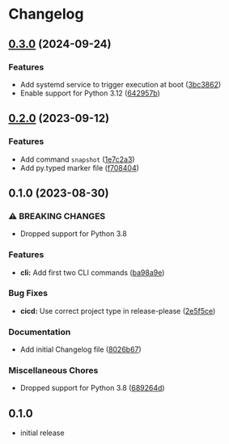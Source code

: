 # Changelog

## [0.3.0](https://github.com/MaxG87/root-subvol-snapshot/compare/v0.2.0...v0.3.0) (2024-09-24)


### Features

* Add systemd service to trigger execution at boot ([3bc3862](https://github.com/MaxG87/root-subvol-snapshot/commit/3bc3862ddf01f1df41b3189bd591d86d43fc4d77))
* Enable support for Python 3.12 ([642957b](https://github.com/MaxG87/root-subvol-snapshot/commit/642957bc6d865dc6de1cdc187f0595793829d300))

## [0.2.0](https://github.com/MaxG87/root-subvol-snapshot/compare/v0.1.0...v0.2.0) (2023-09-12)


### Features

* Add command `snapshot` ([1e7c2a3](https://github.com/MaxG87/root-subvol-snapshot/commit/1e7c2a32d508cdeb12fcd0508b674b679e452906))
* Add py.typed marker file ([f708404](https://github.com/MaxG87/root-subvol-snapshot/commit/f708404bf28fc4495974fdf56d29e249152bce86))

## 0.1.0 (2023-08-30)


### ⚠ BREAKING CHANGES

* Dropped support for Python 3.8

### Features

* **cli:** Add first two CLI commands ([ba98a9e](https://github.com/MaxG87/root-subvol-snapshot/commit/ba98a9e7e9a08f9177244de009d16a73c3f3f85a))


### Bug Fixes

* **cicd:** Use correct project type in release-please ([2e5f5ce](https://github.com/MaxG87/root-subvol-snapshot/commit/2e5f5cea76d10758e2b3c85c2231206a04268a87))


### Documentation

* Add initial Changelog file ([8026b67](https://github.com/MaxG87/root-subvol-snapshot/commit/8026b6757a3f5984b679ec09742e356196b79b79))


### Miscellaneous Chores

* Dropped support for Python 3.8 ([689264d](https://github.com/MaxG87/root-subvol-snapshot/commit/689264db768c9aab408cf02a0f5eb1f6614e0598))

## 0.1.0

* initial release
